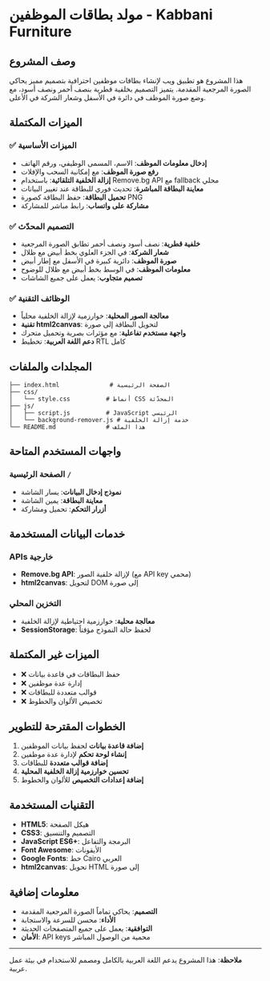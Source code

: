 # مولد بطاقات الموظفين - Kabbani Furniture

## وصف المشروع

هذا المشروع هو تطبيق ويب لإنشاء بطاقات موظفين احترافية بتصميم مميز يحاكي الصورة المرجعية المقدمة. يتميز التصميم بخلفية قطرية بنصف أحمر ونصف أسود، مع وضع صورة الموظف في دائرة في الأسفل وشعار الشركة في الأعلى.

## الميزات المكتملة

### ✅ الميزات الأساسية
- **إدخال معلومات الموظف**: الاسم، المسمى الوظيفي، ورقم الهاتف
- **رفع صورة الموظف**: مع إمكانية السحب والإفلات
- **إزالة الخلفية التلقائية**: باستخدام Remove.bg API مع fallback محلي
- **معاينة البطاقة المباشرة**: تحديث فوري للبطاقة عند تغيير البيانات
- **تحميل البطاقة**: حفظ البطاقة كصورة PNG
- **مشاركة على واتساب**: رابط مباشر للمشاركة

### ✅ التصميم المحدّث
- **خلفية قطرية**: نصف أسود ونصف أحمر تطابق الصورة المرجعية
- **شعار الشركة**: في الجزء العلوي بخط أبيض مع ظلال
- **صورة الموظف**: دائرية كبيرة في الأسفل مع إطار أبيض
- **معلومات الموظف**: في الوسط بخط أبيض مع ظلال للوضوح
- **تصميم متجاوب**: يعمل على جميع الشاشات

### ✅ الوظائف التقنية
- **معالجة الصور المحلية**: خوارزمية لإزالة الخلفية محلياً
- **تقنية html2canvas**: لتحويل البطاقة إلى صورة
- **واجهة مستخدم تفاعلية**: مع مؤثرات بصرية وتحميل متحرك
- **دعم اللغة العربية**: تخطيط RTL كامل

## المجلدات والملفات

```
├── index.html              # الصفحة الرئيسية
├── css/
│   └── style.css          # أنماط CSS المحدّثة
├── js/
│   ├── script.js          # JavaScript الرئيسي
│   └── background-remover.js # خدمة إزالة الخلفية
└── README.md              # هذا الملف
```

## واجهات المستخدم المتاحة

### الصفحة الرئيسية `/`
- **نموذج إدخال البيانات**: يسار الشاشة
- **معاينة البطاقة**: يمين الشاشة
- **أزرار التحكم**: تحميل ومشاركة

## خدمات البيانات المستخدمة

### APIs خارجية
- **Remove.bg API**: لإزالة خلفية الصور (مع API key محمي)
- **html2canvas**: لتحويل DOM إلى صورة

### التخزين المحلي
- **معالجة محلية**: خوارزمية احتياطية لإزالة الخلفية
- **SessionStorage**: لحفظ حالة النموذج مؤقتاً

## الميزات غير المكتملة

- ❌ حفظ البطاقات في قاعدة بيانات
- ❌ إدارة عدة موظفين
- ❌ قوالب متعددة للبطاقات
- ❌ تخصيص الألوان والخطوط

## الخطوات المقترحة للتطوير

1. **إضافة قاعدة بيانات** لحفظ بيانات الموظفين
2. **إنشاء لوحة تحكم** لإدارة عدة موظفين
3. **إضافة قوالب متعددة** للبطاقات
4. **تحسين خوارزمية إزالة الخلفية المحلية**
5. **إضافة إعدادات التخصيص** للألوان والخطوط

## التقنيات المستخدمة

- **HTML5**: هيكل الصفحة
- **CSS3**: التصميم والتنسيق
- **JavaScript ES6+**: البرمجة والتفاعل
- **Font Awesome**: الأيقونات
- **Google Fonts**: خط Cairo العربي
- **html2canvas**: تحويل HTML إلى صورة

## معلومات إضافية

- **التصميم**: يحاكي تماماً الصورة المرجعية المقدمة
- **الأداء**: محسن للسرعة والاستجابة
- **التوافقية**: يعمل على جميع المتصفحات الحديثة
- **الأمان**: API keys محمية من الوصول المباشر

---

**ملاحظة**: هذا المشروع يدعم اللغة العربية بالكامل ومصمم للاستخدام في بيئة عمل عربية.